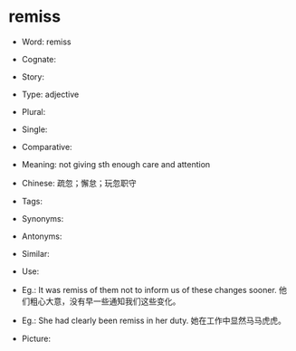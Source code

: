 # remiss

- Word: remiss
- Cognate: 
- Story: 

- Type: adjective
- Plural: 
- Single: 
- Comparative: 
- Meaning: not giving sth enough care and attention
- Chinese: 疏忽；懈怠；玩忽职守
- Tags: 
- Synonyms: 
- Antonyms: 
- Similar: 
- Use: 
- Eg.: It was remiss of them not to inform us of these changes sooner. 他们粗心大意，没有早一些通知我们这些变化。
- Eg.: She had clearly been remiss in her duty. 她在工作中显然马马虎虎。
- Picture: 

